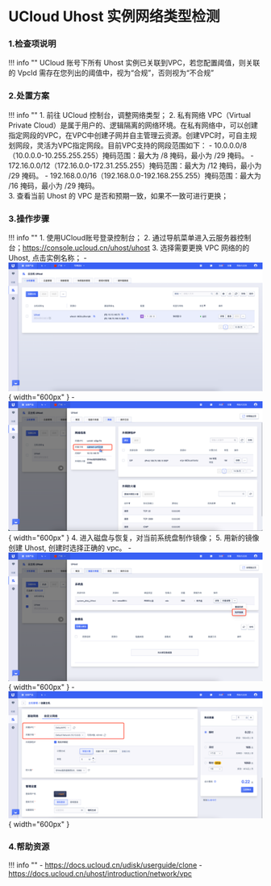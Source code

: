 # UCloud Uhost 实例网络类型检测

### 1.检查项说明
!!! info ""
    UCloud 账号下所有 Uhost 实例已关联到VPC，若您配置阈值，则关联的 VpcId 需存在您列出的阈值中，视为“合规”，否则视为“不合规”

### 2.处置方案
!!! info ""
    1. 前往 UCloud 控制台，调整网络类型；
    2. 私有网络 VPC（Virtual Private Cloud）是属于用户的、逻辑隔离的网络环境。在私有网络中，可以创建指定网段的VPC，在VPC中创建子网并自主管理云资源。创建VPC时，可自主规划网段，灵活为VPC指定网段。目前VPC支持的网段范围如下：
        - 10.0.0.0/8（10.0.0.0-10.255.255.255）掩码范围：最大为 /8 掩码，最小为 /29 掩码。
        - 172.16.0.0/12（172.16.0.0-172.31.255.255）掩码范围：最大为 /12 掩码，最小为 /29 掩码。
        - 192.168.0.0/16（192.168.0.0-192.168.255.255）掩码范围：最大为 /16 掩码，最小为 /29 掩码。    
    3. 查看当前 Uhost 的 VPC 是否和预期一致，如果不一致可进行更换；

### 3.操作步骤
!!! info ""
    1. 使用UCloud账号登录控制台；
    2. 通过导航菜单进入云服务器控制台；https://console.ucloud.cn/uhost/uhost
    3. 选择需要更换 VPC 网络的的 Uhost, 点击实例名称；
        - ![处置方案](../../img/suggest/ucloud/uhost-list.png){ width="600px" }
        - ![处置方案](../../img/suggest/ucloud/eip-network-type.png){ width="600px" }
    4. 进入磁盘与恢复，对当前系统盘制作镜像；
    5. 用新的镜像创建 Uhost, 创建时选择正确的 vpc。
        - ![处置方案](../../img/suggest/ucloud/uhost-clone.png){ width="600px" }
        - ![处置方案](../../img/suggest/ucloud/vhost-select-vpc.png){ width="600px" }

### 4.帮助资源
!!! info ""
    - https://docs.ucloud.cn/udisk/userguide/clone
    - https://docs.ucloud.cn/uhost/introduction/network/vpc
